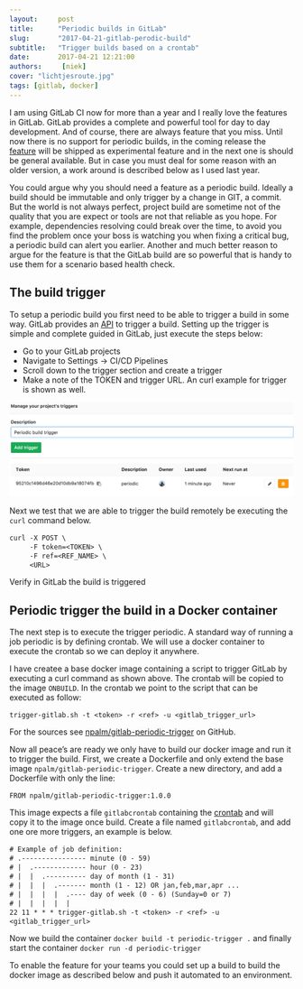 ```yaml
---
layout:     post
title:      "Periodic builds in GitLab"
slug:       "2017-04-21-gitlab-perodic-build"
subtitle:   "Trigger builds based on a crontab"
date:       2017-04-21 12:21:00
authors:     [niek]
cover: "lichtjesroute.jpg"
tags: [gitlab, docker]
---
```

I am using GitLab CI now for more than a year and I really love the features in GitLab. GitLab provides a complete and powerful tool for day to day development. And of course, there are always feature that you miss. Until now there is no support for periodic builds, in the coming release the [feature](https://gitlab.com/gitlab-org/gitlab-ce/issues/2989) will be shipped as experimental feature and in the next one is should be general available. But in case you must deal for some reason with an older version, a work around is described below as I used last year.

You could argue why you should need a feature as a periodic build. Ideally a build should be immutable and only trigger by a change in GIT, a commit. But the world is not always perfect, project build are sometime not of the quality that you are expect or tools are not that reliable as you hope. For example, dependencies resolving could break over the time, to avoid you find the problem once your boss is watching you when fixing a critical bug, a periodic build can alert you earlier. Another and much better reason to argue for the feature is that the GitLab build are so powerful that is handy to use them for a scenario based health check.

## The build trigger
To setup a periodic build you first need to be able to trigger a build in some way. GitLab provides an [API](https://docs.gitlab.com/ce/ci/triggers/) to trigger a build. Setting up the trigger is simple and complete guided in GitLab, just execute the steps below:

- Go to your GitLab projects
- Navigate to Settings -> CI/CD Pipelines
- Scroll down to the trigger section and create a trigger
- Make a note of the TOKEN and trigger URL. An curl example for trigger is shown as well.

<a href="#">
    <img src="./gitlabtrigger.png" alt="GitLab trigger">
</a>

Next we test that we are able to trigger the build remotely be executing the `curl` command below.

```
curl -X POST \
     -F token=<TOKEN> \
     -F ref=<REF_NAME> \
     <URL>
```
Verify in GitLab the build is triggered

## Periodic trigger the build in a Docker container
The next step is to execute the trigger periodic. A standard way of running a job periodic is by defining crontab. We will use a docker container to execute the crontab so we can deploy it anywhere.

I have createe a base docker image containing a script to trigger GitLab by executing a curl command as shown above. The crontab will be copied to the image `ONBUILD`. In the crontab we point to the script that can be executed as follow:
```
trigger-gitlab.sh -t <token> -r <ref> -u <gitlab_trigger_url>
```
For the sources see [npalm/gitlab-periodic-trigger](https://github.com/npalm/gitlab-periodic-trigger) on GitHub.

Now all peace’s are ready we only have to build our docker image and run it to trigger the build. First, we create a Dockerfile and only extend the base image `npalm/gitlab-periodic-trigger`. Create a new directory, and add a Dockerfile with only the line:
```
FROM npalm/gitlab-periodic-trigger:1.0.0
```
This image expects a file `gitlabcrontab` containing the [crontab](https://en.wikipedia.org/wiki/Cron) and will copy it to the image once build. Create a file named `gitlabcrontab`, and add one ore more triggers, an example is below.

```
# Example of job definition:
# .---------------- minute (0 - 59)
# |  .------------- hour (0 - 23)
# |  |  .---------- day of month (1 - 31)
# |  |  |  .------- month (1 - 12) OR jan,feb,mar,apr ...
# |  |  |  |  .---- day of week (0 - 6) (Sunday=0 or 7)
# |  |  |  |  |
22 11 * * * trigger-gitlab.sh -t <token> -r <ref> -u <gitlab_trigger_url>
```
Now we build the container `docker build -t periodic-trigger .` and finally start the container `docker run -d periodic-trigger`

To enable the feature for your teams you could set up a build to build the docker image as described below and push it automated to an environment.
